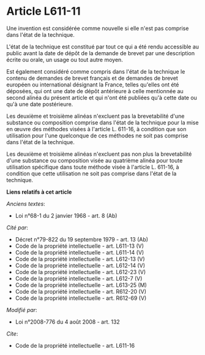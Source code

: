 # Article L611-11

Une invention est considérée comme nouvelle si elle n'est pas comprise dans l'état de la technique.

L'état de la technique est constitué par tout ce qui a été rendu accessible au public avant la date de dépôt de la demande de
brevet par une description écrite ou orale, un usage ou tout autre moyen. 

Est également considéré comme compris dans l'état de la technique le contenu de demandes de brevet français et de demandes de
brevet européen ou international désignant la France, telles qu'elles ont été déposées, qui ont une date de dépôt antérieure
à celle mentionnée au second alinéa du présent article et qui n'ont été publiées qu'à cette date ou qu'à une date
postérieure. 

Les deuxième et troisième alinéas n'excluent pas la brevetabilité d'une substance ou composition comprise dans l'état de la
technique pour la mise en œuvre des méthodes visées à l'article L. 611-16, à condition que son utilisation pour l'une
quelconque de ces méthodes ne soit pas comprise dans l'état de la technique. 

Les deuxième et troisième alinéas n'excluent pas non plus la brevetabilité d'une substance ou composition visée au quatrième
alinéa pour toute utilisation spécifique dans toute méthode visée à l'article L. 611-16, à condition que cette utilisation ne
soit pas comprise dans l'état de la technique.

**Liens relatifs à cet article**

_Anciens textes_:

  - Loi n°68-1 du 2 janvier 1968 - art. 8 (Ab)

_Cité par_:

  - Décret n°79-822 du 19 septembre 1979 - art. 13 (Ab)
  - Code de la propriété intellectuelle - art. L611-13 (V)
  - Code de la propriété intellectuelle - art. L611-14 (V)
  - Code de la propriété intellectuelle - art. L612-13 (V)
  - Code de la propriété intellectuelle - art. L612-14 (V)
  - Code de la propriété intellectuelle - art. L612-23 (V)
  - Code de la propriété intellectuelle - art. L612-7 (V)
  - Code de la propriété intellectuelle - art. L613-25 (M)
  - Code de la propriété intellectuelle - art. R612-20 (V)
  - Code de la propriété intellectuelle - art. R612-69 (V)

_Modifié par_:

  - Loi n°2008-776 du 4 août 2008 - art. 132

_Cite_:

  - Code de la propriété intellectuelle - art. L611-16
